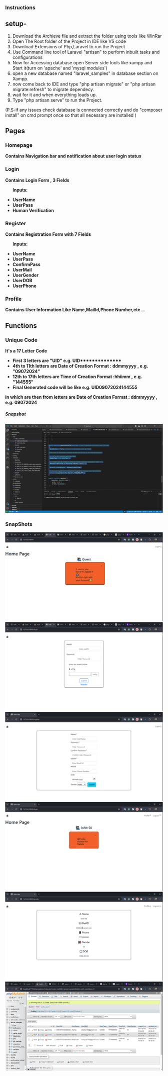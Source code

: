 ### <b>Instructions</b>
## setup-
<ol>
<li> Download the Archieve file and extract the folder using tools like WinRar </li>
<li> Open The Root folder of the Project in IDE like VS code </li>
<li> Download Extensions of Php,Laravel to run the Project </li>
<li> Use Command line tool of Laravel "artisan" to perform inbuilt tasks and configurations </li>
<li> Now for Accessing database open Server side tools like xampp and Start it(turn on 'apache' and 'mysql modules') </li>
<li> open a new database named "laravel_samples" in database section on Xampp. </li>
<li> now come back to IDE and type "php artisan migrate" or "php artisan migrate:refresh" to migrate dependecy. </li>
<li> wait for it and when everything loads up. </li>
<li> Type "php artisan serve" to run the Project. </li>
</ol>
(P.S-if any issues check database is connected correctly and do "composer install" on cmd prompt once so that all necessary are installed )
 
<h2> <b>Pages</h2>

<h3> Homepage</h3>
 <p>Contains Navigation bar and notification about user login status</p>
<h3>  Login</h3>
 <p>Contains Login Form , 3 Fields </p>
 <ul><P>Inputs:</P>
  <li>UserName</li>
  <li>UserPass</li>
  <li>Human Verification</li>  
 </ul>
<h3> Register</h3>
 <p>Contains Registration Form with 7 Fields</p>
  <ul><P>Inputs:</P>
  <li>UserName</li>
  <li>UserPass</li>
  <li>ConfirmPass</li>
  <li>UserMail</li>
  <li>UserGender</li>
  <li>UserDOB</li>
  <li>UserPhone</li>  
 </ul>
<h3> Profile </h3>
 <p>Contains User Information Like Name,MailId,Phone Number,etc...</p>

<h2> Functions </h2>
<h3>Unique Code</h3>
 It's a 17 Letter Code
<ul>
 <li><b>First 3 letters</b> are "UID" e.g. UID**************</li>
 <li><b> 4th to 11th letters</b> are  Date of Creation <b>Format</b> :  ddmmyyyy , e.g. "09072024"</li>
 <li><b>12th to 17th letters</b> are Time of Creation <b>Format</b> :hhiimm , e.g.  "144555"</li>
 <li>Final Generated code will be like e.g. <b>UID09072024144555</b></li>
</ul>
in which  are 
then from letters are Date of Creation 
<b>Format</b> :  ddmmyyyy , e.g. 09072024
<h5>Snapshot</h5>
<div>
 <img src="assets/Auth_snapshot (7).png" />
</div>

### SnapShots

<img src="assets/Auth_snapshot (1).png" />
<img src="assets/Auth_snapshot (2).png" />
<img src="assets/Auth_snapshot (3).png" />
<img src="assets/Auth_snapshot (4).png" />
<img src="assets/Auth_snapshot (5).png" />
<img src="assets/Auth_snapshot (6).png" />

